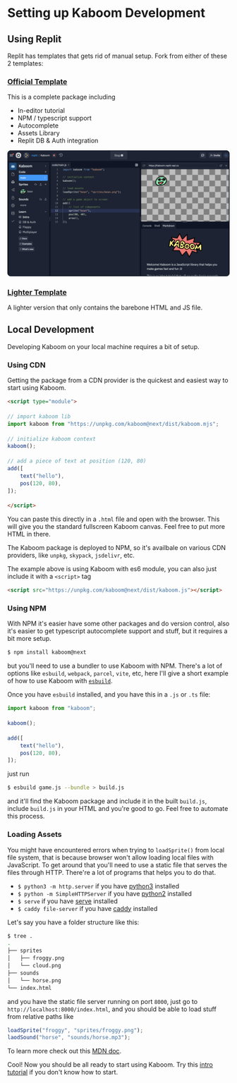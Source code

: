 # Setting up Kaboom Development

## Using Replit

Replit has templates that gets rid of manual setup. Fork from either of these 2 templates:

### [Official Template](https://replit.com/@replit/Kaboom)

This is a complete package including
- In-editor tutorial
- NPM / typescript support
- Autocomplete
- Assets Library
- Replit DB & Auth integration

![official template](/tut/replit.png)

### [Lighter Template](https://replit.com/@replit/Kaboom-light)

A lighter version that only contains the barebone HTML and JS file.

## Local Development

Developing Kaboom on your local machine requires a bit of setup.

### Using CDN

Getting the package from a CDN provider is the quickest and easiest way to start using Kaboom.

```html
<script type="module">

// import kaboom lib
import kaboom from "https://unpkg.com/kaboom@next/dist/kaboom.mjs";

// initialize kaboom context
kaboom();

// add a piece of text at position (120, 80)
add([
    text("hello"),
    pos(120, 80),
]);

</script>
```

You can paste this directly in a `.html` file and open with the browser. This will give you the standard fullscreen Kaboom canvas. Feel free to put more HTML in there.

The Kaboom package is deployed to NPM, so it's availbale on various CDN providers, like `unpkg`, `skypack`, `jsdelivr`, etc.

The example above is using Kaboom with es6 module, you can also just include it with a `<script>` tag

```html
<script src="https://unpkg.com/kaboom@next/dist/kaboom.js"></script>
```

### Using NPM

With NPM it's easier have some other packages and do version control, also it's easier to get typescript autocomplete support and stuff, but it requires a bit more setup.

```sh
$ npm install kaboom@next
```

but you'll need to use a bundler to use Kaboom with NPM. There's a lot of options like `esbuild`, `webpack`, `parcel`, `vite`, etc, here I'll give a short example of how to use Kaboom with [`esbuild`](https://esbuild.github.io/).

Once you have `esbuild` installed, and you have this in a `.js` or `.ts` file:

```js
import kaboom from "kaboom";

kaboom();

add([
    text("hello"),
    pos(120, 80),
]);
```

just run

```sh
$ esbuild game.js --bundle > build.js
```

and it'll find the Kaboom package and include it in the built `build.js`, include `build.js` in your HTML and you're good to go. Feel free to automate this process.

### Loading Assets

You might have encountered errors when trying to `loadSprite()` from local file system, that is because browser won't allow loading local files with JavaScript. To get around that you'll need to use a static file that serves the files through HTTP. There're a lot of programs that helps you to do that.

- `$ python3 -m http.server` if you have [python3](https://www.python.org) installed
- `$ python -m SimpleHTTPServer` if you have [python2](https://www.python.org) installed
- `$ serve` if you have [serve](https://github.com/vercel/serve) installed
- `$ caddy file-server` if you have [caddy](https://caddyserver.com/) installed

Let's say you have a folder structure like this:
```sh
$ tree .
.
├── sprites
│   ├── froggy.png
│   └── cloud.png
├── sounds
│   └── horse.png
└── index.html
```

and you have the static file server running on port `8000`, just go to `http://localhost:8000/index.html`, and you should be able to load stuff from relative paths like
```js
loadSprite("froggy", "sprites/froggy.png");
laodSound("horse", "sounds/horse.mp3");
```

To learn more check out this [MDN doc](https://developer.mozilla.org/en-US/docs/Learn/Common_questions/set_up_a_local_testing_server).

Cool! Now you should be all ready to start using Kaboom. Try this [intro tutorial](/tut/intro.md) if you don't know how to start.
